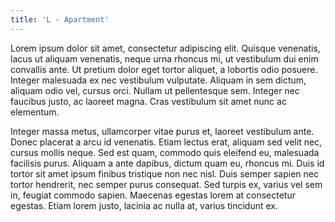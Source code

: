 ```yaml
---
title: 'L - Apartment'
---
```


Lorem ipsum dolor sit amet, consectetur adipiscing elit. Quisque venenatis, lacus ut aliquam venenatis, neque urna rhoncus mi, ut vestibulum dui enim convallis ante. Ut pretium dolor eget tortor aliquet, a lobortis odio posuere. Integer malesuada ex nec vestibulum vulputate. Aliquam in sem dictum, aliquam odio vel, cursus orci. Nullam ut pellentesque sem. Integer nec faucibus justo, ac laoreet magna. Cras vestibulum sit amet nunc ac elementum.

Integer massa metus, ullamcorper vitae purus et, laoreet vestibulum ante. Donec placerat a arcu id venenatis. Etiam lectus erat, aliquam sed velit nec, cursus mollis neque. Sed est quam, commodo quis eleifend eu, malesuada facilisis purus. Aliquam a ante dapibus, dictum quam eu, rhoncus mi. Duis id tortor sit amet ipsum finibus tristique non nec nisl. Duis semper sapien nec tortor hendrerit, nec semper purus consequat. Sed turpis ex, varius vel sem in, feugiat commodo sapien. Maecenas egestas lorem at consectetur egestas. Etiam lorem justo, lacinia ac nulla at, varius tincidunt ex.